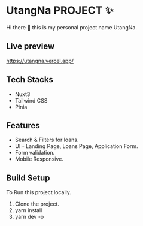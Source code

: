 # UtangNa PROJECT :sparkles:

Hi there :wave: this is my personal project name UtangNa.

## Live preview

https://utangna.vercel.app/

## Tech Stacks

- Nuxt3
- Tailwind CSS
- Pinia

## Features

- Search & Filters for loans.
- UI - Landing Page, Loans Page, Application Form.
- Form validation.
- Mobile Responsive.

## Build Setup

To Run this project locally.

1. Clone the project.
2. yarn install
3. yarn dev -o
